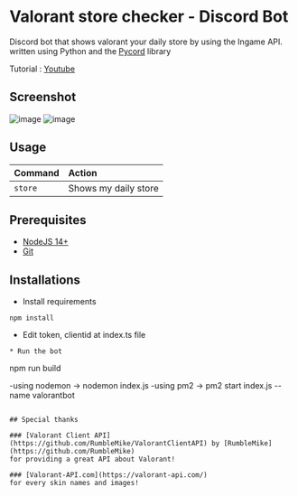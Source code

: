 # Valorant store checker - Discord Bot
Discord bot that shows valorant your daily store by using the Ingame API.
written using Python and the [Pycord](https://github.com/Pycord-Development/pycord) library <br>

Tutorial : [Youtube](https://youtu.be/gYjzEuJh3Ms)

## Screenshot

![image](https://i.imgur.com/gj5usTI.gif)
![image](https://i.imgur.com/gkAKFZW.png)

## Usage

| Command                       | Action                                                                                                     |
| :---------------------------- | :--------------------------------------------------------------------------------------------------------- |
| `store`  | Shows my daily store |

## Prerequisites

* [NodeJS 14+](https://nodejs.org/en/)
* [Git](https://git-scm.com/download)

## Installations

* Install requirements
```
npm install
```
* Edit token, clientid at index.ts file
```
* Run the bot
```
npm run build

-using nodemon -> nodemon index.js
-using pm2 -> pm2 start index.js --name valorantbot
```

## Special thanks

### [Valorant Client API](https://github.com/RumbleMike/ValorantClientAPI) by [RumbleMike](https://github.com/RumbleMike)
for providing a great API about Valorant!

### [Valorant-API.com](https://valorant-api.com/)
for every skin names and images!